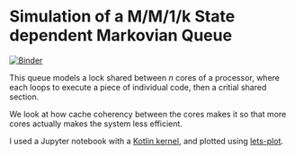 # Simulation of a M/M/1/k State dependent Markovian Queue

[![Binder](https://mybinder.org/badge_logo.svg)](https://mybinder.org/v2/gh/Cottand/markov-lock-simulation/master?filepath=queue.ipynb)


This queue models a lock shared between _n_ cores of a processor, where each loops to execute a piece of individual code, then a critial shared section.

We look at how cache coherency between the cores makes it so that more cores actually makes the system less efficient.

I used a Jupyter notebook with a [Kotlin kernel](https://github.com/Kotlin/kotlin-jupyter), and plotted using [lets-plot](https://github.com/JetBrains/lets-plot-kotlin).

